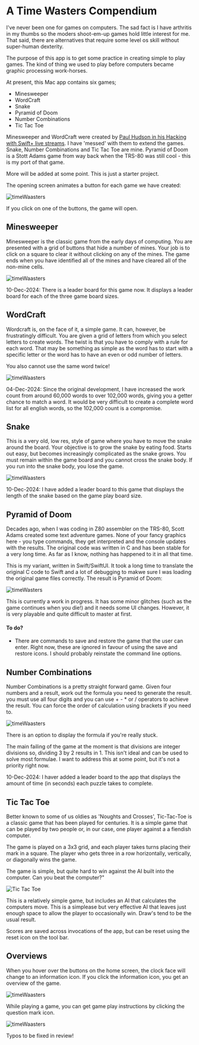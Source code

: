 # A Time Wasters Compendium
I've never been one for games on computers. The sad fact is I have arthritis in my thumbs so the moders shoot-em-up games hold little interest for me. That said, there are alternatives that require some level os skill without super-human dexterity.

The purpose of this app is to get some practice in creating simple to play games. The kind of thing we used to play before computers became graphic processing work-horses.

At present, this Mac app contains six games;

* Minesweeper
* WordCraft
* Snake
* Pyramid of Doom
* Number Combinations
* Tic Tac Toe

Minesweeper and WordCraft were created by [Paul Hudson in his Hacking with Swift+ live streams]( https://www.hackingwithswift.com/plus ). I have 'messed' with them to extend the games. Snake, Number Combinations and Tic Tac Toe are mine. Pyramid of Doom is a Stott Adams game from way back when the TRS-80 was still cool - this is my port of that game. 

More will be added at some point. This is just a starter project.

The opening screen animates a button for each game we have created:

![timeWaasters](./Images/timeWaasters.gif)

If you click on one of the buttons, the game will open.

## Minesweeper

Minesweeper is the classic game from the early days of computing. You are presented with a grid of buttons that hide a number of mines. Your job is to click on a square to clear it without clicking on any of the mines. The game ends when you have identified all of the mines and have cleared all of the non-mine cells.

![timeWaasters](./Images/minesweeper.png)

10-Dec-2024: There is a leader board for this game now. It displays a leader board for each of the three game board sizes.

## WordCraft

Wordcraft is, on the face of it, a simple game. It can, however, be frustratingly difficult. You are given a grid of letters from which you select letters to create words. The twist is that you have to comply with a rule for each word. That may be something as simple as the word has to start with a specific letter or the word has to have an even or odd number of letters.

You also cannot use the same word twice!

![timeWaasters](./Images/wordCraft.png)

04-Dec-2024: Since the original development, I have increased the work count from around 60,000 words to over 102,000 words, giving you a getter chance to match a word. It would be very difficult to create a complete word list for all english words, so the 102,000 count is a compromise.

## Snake

This is a very old, low res, style of game where you have to move the snake around the board. Your objective is to grow the snake by eating food. Starts out easy, but becomes increasingly complicated as the snake grows. You must remain within the game board and you cannot cross the snake body. If you run into the snake body, you lose the game.

![timeWaasters](./Images/snakeGame.png)

10-Dec-2024: I have added a leader board to this game that displays the length of the snake based on the game play board size.

## Pyramid of Doom

Decades ago, when I was coding in Z80 assembler on the TRS-80, Scott Adams created some text adventure games. None of your fancy graphics here - you type commands, they get interpreted and the console updates with the results. The original code was written in C and has been stable for a very long time. As far as I know, nothing has happened to it in all that time. 

This is my variant, written in Swift/SwiftUI. It took a long time to translate the original C code to Swift and a lot of debugging to makwe sure I was loading the original game files correctly. The result is Pyramid of Doom:

![timeWasters](./Images/pyramidOfDoom.png)

This is currently a work in progress. It has some minor glitches (such as the game continues when you die!) and it needs some UI changes. However, it is very playable and quite difficult to master at first.

#### To do?

* There are commands to save and restore the game that the user can enter. Right now, these are ignored in favour of using the save and restore icons. I should probably reinstate the command line options.

## Number Combinations

Number Combinations is a pretty straight forward game. Given four numbers and a result, work out the formula you need to generate the result. you must use all four digits and you can use + - * or / operators to achieve the result. You can force the order of calculation using brackets if you need to.

![timeWaasters](./Images/numberCombinations.png)

There is an option to display the formula if you're really stuck. 

The main failing of the game at the moment is that divisions are integer divisions so, dividing 3 by 2 results in 1. This isn't ideal and can be used to solve most formulae. I want to address this at some point, but it's not a priority right now.

10-Dec-2024: I haver added a leader board to the app that displays the amount of time (in seconds) each puzzle takes to complete.

## Tic Tac Toe

Better known to some of us oldies as 'Noughts and Crosses', Tic-Tac-Toe is a classic game that has been played for centuries. It is a simple game that can be played by two people or, in our case, one player against a a fiendish computer.

The game is played on a 3x3 grid, and each player takes turns placing their mark in a square. The player who gets three in a row horizontally, vertically, or diagonally wins the game.

The game is simple, but quite hard to win against the AI built into the computer. Can you beat the computer?"

![Tic Tac Toe](./Images/TicTacToe.png)

This is a relatively simple game, but includes an AI that calculates the computers move. This is a simplease but very effective AI that leaves just enough space to allow the player to occasionally win. Draw's tend to be the usual result.

Scores are saved across invocations of the app, but can be reset using the reset icon on the tool bar.

## Overviews

When you hover over the buttons on the home screen, the clock face will change to an information icon. If you click the information icon, you get an overview of the game.

![timeWaasters](./Images/gameInstructions.png)

While playing a game, you can get game play instructions by clicking the question mark icon.

![timeWaasters](./Images/minesweeperGameplay.png)

Typos to be fixed in review!

